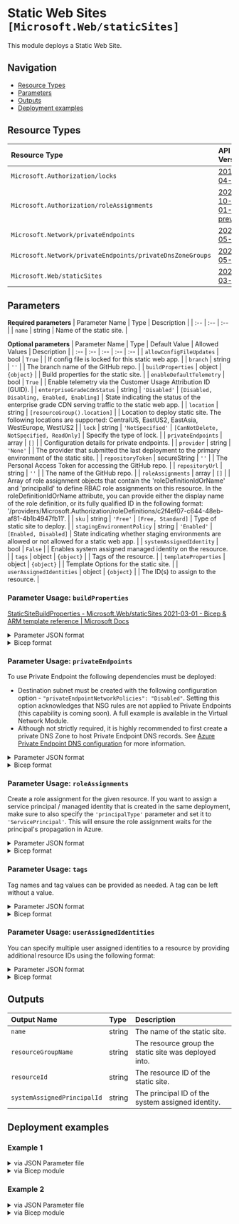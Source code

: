 # Static Web Sites `[Microsoft.Web/staticSites]`

This module deploys a Static Web Site.

## Navigation

- [Resource Types](#Resource-Types)
- [Parameters](#Parameters)
- [Outputs](#Outputs)
- [Deployment examples](#Deployment-examples)

## Resource Types

| Resource Type | API Version |
| :-- | :-- |
| `Microsoft.Authorization/locks` | [2017-04-01](https://docs.microsoft.com/en-us/azure/templates/Microsoft.Authorization/2017-04-01/locks) |
| `Microsoft.Authorization/roleAssignments` | [2020-10-01-preview](https://docs.microsoft.com/en-us/azure/templates/Microsoft.Authorization/2020-10-01-preview/roleAssignments) |
| `Microsoft.Network/privateEndpoints` | [2021-05-01](https://docs.microsoft.com/en-us/azure/templates/Microsoft.Network/2021-05-01/privateEndpoints) |
| `Microsoft.Network/privateEndpoints/privateDnsZoneGroups` | [2021-05-01](https://docs.microsoft.com/en-us/azure/templates/Microsoft.Network/2021-05-01/privateEndpoints/privateDnsZoneGroups) |
| `Microsoft.Web/staticSites` | [2021-03-01](https://docs.microsoft.com/en-us/azure/templates/Microsoft.Web/2021-03-01/staticSites) |

## Parameters

**Required parameters**
| Parameter Name | Type | Description |
| :-- | :-- | :-- |
| `name` | string | Name of the static site. |

**Optional parameters**
| Parameter Name | Type | Default Value | Allowed Values | Description |
| :-- | :-- | :-- | :-- | :-- |
| `allowConfigFileUpdates` | bool | `True` |  | If config file is locked for this static web app. |
| `branch` | string | `''` |  | The branch name of the GitHub repo. |
| `buildProperties` | object | `{object}` |  | Build properties for the static site. |
| `enableDefaultTelemetry` | bool | `True` |  | Enable telemetry via the Customer Usage Attribution ID (GUID). |
| `enterpriseGradeCdnStatus` | string | `'Disabled'` | `[Disabled, Disabling, Enabled, Enabling]` | State indicating the status of the enterprise grade CDN serving traffic to the static web app. |
| `location` | string | `[resourceGroup().location]` |  | Location to deploy static site. The following locations are supported: CentralUS, EastUS2, EastAsia, WestEurope, WestUS2 |
| `lock` | string | `'NotSpecified'` | `[CanNotDelete, NotSpecified, ReadOnly]` | Specify the type of lock. |
| `privateEndpoints` | array | `[]` |  | Configuration details for private endpoints. |
| `provider` | string | `'None'` |  | The provider that submitted the last deployment to the primary environment of the static site. |
| `repositoryToken` | secureString | `''` |  | The Personal Access Token for accessing the GitHub repo. |
| `repositoryUrl` | string | `''` |  | The name of the GitHub repo. |
| `roleAssignments` | array | `[]` |  | Array of role assignment objects that contain the 'roleDefinitionIdOrName' and 'principalId' to define RBAC role assignments on this resource. In the roleDefinitionIdOrName attribute, you can provide either the display name of the role definition, or its fully qualified ID in the following format: '/providers/Microsoft.Authorization/roleDefinitions/c2f4ef07-c644-48eb-af81-4b1b4947fb11'. |
| `sku` | string | `'Free'` | `[Free, Standard]` | Type of static site to deploy. |
| `stagingEnvironmentPolicy` | string | `'Enabled'` | `[Enabled, Disabled]` | State indicating whether staging environments are allowed or not allowed for a static web app. |
| `systemAssignedIdentity` | bool | `False` |  | Enables system assigned managed identity on the resource. |
| `tags` | object | `{object}` |  | Tags of the resource. |
| `templateProperties` | object | `{object}` |  | Template Options for the static site. |
| `userAssignedIdentities` | object | `{object}` |  | The ID(s) to assign to the resource. |


### Parameter Usage: `buildProperties`

[StaticSiteBuildProperties - Microsoft.Web/staticSites 2021-03-01 - Bicep & ARM template reference | Microsoft Docs](https://docs.microsoft.com/en-us/azure/templates/Microsoft.Web/2021-03-01/staticSites?tabs=bicep#staticsitebuildproperties)

<details>

<summary>Parameter JSON format</summary>

```json
"buildProperties": {
    "value": {
        "apiBuildCommand": "string",
        "apiLocation": "string",
        "appArtifactLocation": "string",
        "appBuildCommand": "string",
        "appLocation": "string",
        "githubActionSecretNameOverride": "string",
        "outputLocation": "string",
        "skipGithubActionWorkflowGeneration": "bool"
    }
}
```

</details>

<details>

<summary>Bicep format</summary>

```bicep
buildProperties: {
    apiBuildCommand: 'string'
    apiLocation: 'string'
    appArtifactLocation: 'string'
    appBuildCommand: 'string'
    appLocation: 'string'
    githubActionSecretNameOverride: 'string'
    outputLocation: 'string'
    skipGithubActionWorkflowGeneration: bool
}
```

</details>
<p>

### Parameter Usage: `privateEndpoints`

To use Private Endpoint the following dependencies must be deployed:

- Destination subnet must be created with the following configuration option - `"privateEndpointNetworkPolicies": "Disabled"`.  Setting this option acknowledges that NSG rules are not applied to Private Endpoints (this capability is coming soon). A full example is available in the Virtual Network Module.
- Although not strictly required, it is highly recommended to first create a private DNS Zone to host Private Endpoint DNS records. See [Azure Private Endpoint DNS configuration](https://docs.microsoft.com/en-us/azure/private-link/private-endpoint-dns) for more information.

<details>

<summary>Parameter JSON format</summary>

```json
"privateEndpoints": {
    "value": [
        // Example showing all available fields
        {
            "name": "sxx-az-pe", // Optional: Name will be automatically generated if one is not provided here
            "subnetResourceId": "/subscriptions/<<subscriptionId>>/resourceGroups/validation-rg/providers/Microsoft.Network/virtualNetworks/sxx-az-vnet-x-001/subnets/sxx-az-subnet-x-001",
            "service": "<<serviceName>>", // e.g. vault, registry, file, blob, queue, table etc.
            "privateDnsZoneResourceIds": [ // Optional: No DNS record will be created if a private DNS zone Resource ID is not specified
                "/subscriptions/<<subscriptionId>>/resourceGroups/validation-rg/providers/Microsoft.Network/privateDnsZones/privatelink.blob.core.windows.net"
            ],
            "customDnsConfigs": [ // Optional
                {
                    "fqdn": "customname.test.local",
                    "ipAddresses": [
                        "10.10.10.10"
                    ]
                }
            ]
        },
        // Example showing only mandatory fields
        {
            "subnetResourceId": "/subscriptions/<<subscriptionId>>/resourceGroups/validation-rg/providers/Microsoft.Network/virtualNetworks/sxx-az-vnet-x-001/subnets/sxx-az-subnet-x-001",
            "service": "<<serviceName>>" // e.g. vault, registry, file, blob, queue, table etc.
        }
    ]
}
```

</details>

<details>

<summary>Bicep format</summary>

```bicep
privateEndpoints:  [
    // Example showing all available fields
    {
        name: 'sxx-az-pe' // Optional: Name will be automatically generated if one is not provided here
        subnetResourceId: '/subscriptions/<<subscriptionId>>/resourceGroups/validation-rg/providers/Microsoft.Network/virtualNetworks/sxx-az-vnet-x-001/subnets/sxx-az-subnet-x-001'
        service: '<<serviceName>>' // e.g. vault registry file blob queue table etc.
        privateDnsZoneResourceIds: [ // Optional: No DNS record will be created if a private DNS zone Resource ID is not specified
            '/subscriptions/<<subscriptionId>>/resourceGroups/validation-rg/providers/Microsoft.Network/privateDnsZones/privatelink.blob.core.windows.net'
        ]
        // Optional
        customDnsConfigs: [
            {
                fqdn: 'customname.test.local'
                ipAddresses: [
                    '10.10.10.10'
                ]
            }
        ]
    }
    // Example showing only mandatory fields
    {
        subnetResourceId: '/subscriptions/<<subscriptionId>>/resourceGroups/validation-rg/providers/Microsoft.Network/virtualNetworks/sxx-az-vnet-x-001/subnets/sxx-az-subnet-x-001'
        service: '<<serviceName>>' // e.g. vault registry file blob queue table etc.
    }
]
```

</details>
<p>

### Parameter Usage: `roleAssignments`

Create a role assignment for the given resource. If you want to assign a service principal / managed identity that is created in the same deployment, make sure to also specify the `'principalType'` parameter and set it to `'ServicePrincipal'`. This will ensure the role assignment waits for the principal's propagation in Azure.

<details>

<summary>Parameter JSON format</summary>

```json
"roleAssignments": {
    "value": [
        {
            "roleDefinitionIdOrName": "Reader",
            "description": "Reader Role Assignment",
            "principalIds": [
                "12345678-1234-1234-1234-123456789012", // object 1
                "78945612-1234-1234-1234-123456789012" // object 2
            ]
        },
        {
            "roleDefinitionIdOrName": "/providers/Microsoft.Authorization/roleDefinitions/c2f4ef07-c644-48eb-af81-4b1b4947fb11",
            "principalIds": [
                "12345678-1234-1234-1234-123456789012" // object 1
            ],
            "principalType": "ServicePrincipal"
        }
    ]
}
```

</details>

<details>

<summary>Bicep format</summary>

```bicep
roleAssignments: [
    {
        roleDefinitionIdOrName: 'Reader'
        description: 'Reader Role Assignment'
        principalIds: [
            '12345678-1234-1234-1234-123456789012' // object 1
            '78945612-1234-1234-1234-123456789012' // object 2
        ]
    }
    {
        roleDefinitionIdOrName: '/providers/Microsoft.Authorization/roleDefinitions/c2f4ef07-c644-48eb-af81-4b1b4947fb11'
        principalIds: [
            '12345678-1234-1234-1234-123456789012' // object 1
        ]
        principalType: 'ServicePrincipal'
    }
]
```

</details>
<p>

### Parameter Usage: `tags`

Tag names and tag values can be provided as needed. A tag can be left without a value.

<details>

<summary>Parameter JSON format</summary>

```json
"tags": {
    "value": {
        "Environment": "Non-Prod",
        "Contact": "test.user@testcompany.com",
        "PurchaseOrder": "1234",
        "CostCenter": "7890",
        "ServiceName": "DeploymentValidation",
        "Role": "DeploymentValidation"
    }
}
```

</details>

<details>

<summary>Bicep format</summary>

```bicep
tags: {
    Environment: 'Non-Prod'
    Contact: 'test.user@testcompany.com'
    PurchaseOrder: '1234'
    CostCenter: '7890'
    ServiceName: 'DeploymentValidation'
    Role: 'DeploymentValidation'
}
```

</details>
<p>

### Parameter Usage: `userAssignedIdentities`

You can specify multiple user assigned identities to a resource by providing additional resource IDs using the following format:

<details>

<summary>Parameter JSON format</summary>

```json
"userAssignedIdentities": {
    "value": {
        "/subscriptions/12345678-1234-1234-1234-123456789012/resourcegroups/validation-rg/providers/Microsoft.ManagedIdentity/userAssignedIdentities/adp-sxx-az-msi-x-001": {},
        "/subscriptions/12345678-1234-1234-1234-123456789012/resourcegroups/validation-rg/providers/Microsoft.ManagedIdentity/userAssignedIdentities/adp-sxx-az-msi-x-002": {}
    }
}
```

</details>

<details>

<summary>Bicep format</summary>

```bicep
userAssignedIdentities: {
    '/subscriptions/12345678-1234-1234-1234-123456789012/resourcegroups/validation-rg/providers/Microsoft.ManagedIdentity/userAssignedIdentities/adp-sxx-az-msi-x-001': {}
    '/subscriptions/12345678-1234-1234-1234-123456789012/resourcegroups/validation-rg/providers/Microsoft.ManagedIdentity/userAssignedIdentities/adp-sxx-az-msi-x-002': {}
}
```

</details>
<p>

## Outputs

| Output Name | Type | Description |
| :-- | :-- | :-- |
| `name` | string | The name of the static site. |
| `resourceGroupName` | string | The resource group the static site was deployed into. |
| `resourceId` | string | The resource ID of the static site. |
| `systemAssignedPrincipalId` | string | The principal ID of the system assigned identity. |

## Deployment examples

<h3>Example 1</h3>

<details>

<summary>via JSON Parameter file</summary>

```json
{
    "$schema": "https://schema.management.azure.com/schemas/2019-04-01/deploymentParameters.json#",
    "contentVersion": "1.0.0.0",
    "parameters": {
        "name": {
            "value": "<<namePrefix>>-az-wss-min-001"
        }
    }
}

```

</details>

<details>

<summary>via Bicep module</summary>

```bicep
module staticSites './Microsoft.Web/staticSites/deploy.bicep' = {
  name: '${uniqueString(deployment().name)}-staticSites'
  params: {
      name: '<<namePrefix>>-az-wss-min-001'
  }
```

</details>

<h3>Example 2</h3>

<details>

<summary>via JSON Parameter file</summary>

```json
{
    "$schema": "https://schema.management.azure.com/schemas/2019-04-01/deploymentParameters.json#",
    "contentVersion": "1.0.0.0",
    "parameters": {
        "name": {
            "value": "<<namePrefix>>-az-wss-x-001"
        },
        "sku": {
            "value": "Standard"
        },
        "stagingEnvironmentPolicy": {
            "value": "Enabled"
        },
        "allowConfigFileUpdates": {
            "value": true
        },
        "enterpriseGradeCdnStatus": {
            "value": "Disabled"
        },
        "systemAssignedIdentity": {
            "value": true
        },
        "userAssignedIdentities": {
            "value": {
                "/subscriptions/<<subscriptionId>>/resourcegroups/validation-rg/providers/Microsoft.ManagedIdentity/userAssignedIdentities/adp-<<namePrefix>>-az-msi-x-001": {}
            }
        },
        "roleAssignments": {
            "value": [
                {
                    "roleDefinitionIdOrName": "Reader",
                    "principalIds": [
                        "<<deploymentSpId>>"
                    ]
                }
            ]
        },
        "privateEndpoints": {
            "value": [
                {
                    "subnetResourceId": "/subscriptions/<<subscriptionId>>/resourceGroups/validation-rg/providers/Microsoft.Network/virtualNetworks/adp-<<namePrefix>>-az-vnet-x-001/subnets/<<namePrefix>>-az-subnet-x-005-privateEndpoints",
                    "service": "staticSites"
                }
            ]
        }
    }
}

```

</details>

<details>

<summary>via Bicep module</summary>

```bicep
module staticSites './Microsoft.Web/staticSites/deploy.bicep' = {
  name: '${uniqueString(deployment().name)}-staticSites'
  params: {
      sku: 'Standard'
      privateEndpoints: [
        {
          subnetResourceId: '/subscriptions/<<subscriptionId>>/resourceGroups/validation-rg/providers/Microsoft.Network/virtualNetworks/adp-<<namePrefix>>-az-vnet-x-001/subnets/<<namePrefix>>-az-subnet-x-005-privateEndpoints'
          service: 'staticSites'
        }
      ]
      userAssignedIdentities: {
        '/subscriptions/<<subscriptionId>>/resourcegroups/validation-rg/providers/Microsoft.ManagedIdentity/userAssignedIdentities/adp-<<namePrefix>>-az-msi-x-001': {}
      }
      allowConfigFileUpdates: true
      enterpriseGradeCdnStatus: 'Disabled'
      systemAssignedIdentity: true
      name: '<<namePrefix>>-az-wss-x-001'
      stagingEnvironmentPolicy: 'Enabled'
      roleAssignments: [
        {
          principalIds: [
            '<<deploymentSpId>>'
          ]
          roleDefinitionIdOrName: 'Reader'
        }
      ]
  }
```

</details>
